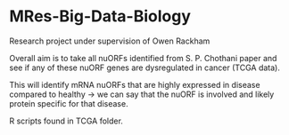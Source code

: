 # MRes-Big-Data-Biology
Research project under supervision of Owen Rackham

Overall aim is to take all nuORFs identified from S. P. Chothani paper and see if any of these nuORF genes are dysregulated in cancer (TCGA data).

This will identify mRNA nuORFs that are highly expressed in disease compared to healthy -> we can say that the nuORF is involved and likely protein specific for that disease.

R scripts found in TCGA folder. 
